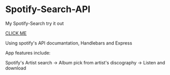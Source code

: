 # Spotify-Search-API

My Spotify-Search try it out

<a href="https://search-with-spotify.herokuapp.com/">CLICK ME</a> 


Using spotify's API documantation, Handlebars and Express

App features include: 

Spotify's Artist search -> Album pick from artist's discography -> Listen and download

